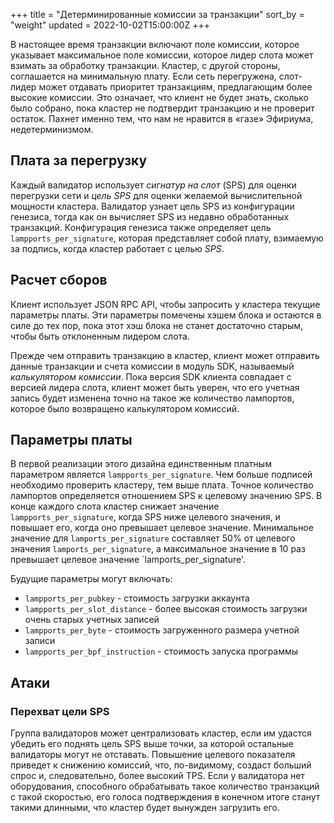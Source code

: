 +++
title = "Детерминированные комиссии за транзакции"
sort_by = "weight"
updated = 2022-10-02T15:00:00Z
+++

В настоящее время транзакции включают поле комиссии, которое указывает максимальное поле комиссии, которое лидер слота может взимать за обработку транзакции. Кластер, с другой стороны, соглашается на минимальную плату. Если сеть перегружена, слот-лидер может отдавать приоритет транзакциям, предлагающим более высокие комиссии. Это означает, что клиент не будет знать, сколько было собрано, пока кластер не подтвердит транзакцию и не проверит остаток. Пахнет именно тем, что нам не нравится в «газе» Эфириума, недетерминизмом.

## Плата за перегрузку

Каждый валидатор использует _сигнатур на слот_ \(SPS\) для оценки перегрузки сети и _цель SPS_ для оценки желаемой вычислительной мощности кластера. Валидатор узнает цель SPS из конфигурации генезиса, тогда как он вычисляет SPS из недавно обработанных транзакций. Конфигурация генезиса также определяет цель `lampports_per_signature`, которая представляет собой плату, взимаемую за подпись, когда кластер работает с целью _SPS_.

## Расчет сборов

Клиент использует JSON RPC API, чтобы запросить у кластера текущие параметры платы. Эти параметры помечены хэшем блока и остаются в силе до тех пор, пока этот хэш блока не станет достаточно старым, чтобы быть отклоненным лидером слота.

Прежде чем отправить транзакцию в кластер, клиент может отправить данные транзакции и счета комиссии в модуль SDK, называемый _калькулятором комиссии_. Пока версия SDK клиента совпадает с версией лидера слота, клиент может быть уверен, что его учетная запись будет изменена точно на такое же количество лампортов, которое было возвращено калькулятором комиссий.

## Параметры платы

В первой реализации этого дизайна единственным платным параметром является `lampports_per_signature`. Чем больше подписей необходимо проверить кластеру, тем выше плата. Точное количество лампортов определяется отношением SPS к целевому значению SPS. В конце каждого слота кластер снижает значение `lampports_per_signature`, когда SPS ниже целевого значения, и повышает его, когда оно превышает целевое значение. Минимальное значение для `lamports_per_signature` составляет 50% от целевого значения `lamports_per_signature`, а максимальное значение в 10 раз превышает целевое значение `lamports_per_signature'.

Будущие параметры могут включать:

- `lampports_per_pubkey` - стоимость загрузки аккаунта
- `lampports_per_slot_distance` - более высокая стоимость загрузки очень старых учетных записей
- `lampports_per_byte` - стоимость загруженного размера учетной записи
- `lampports_per_bpf_instruction` - стоимость запуска программы

## Атаки

### Перехват цели SPS

Группа валидаторов может централизовать кластер, если им удастся убедить его поднять цель SPS выше точки, за которой остальные валидаторы могут не отставать. Повышение целевого показателя приведет к снижению комиссий, что, по-видимому, создаст больший спрос и, следовательно, более высокий TPS. Если у валидатора нет оборудования, способного обрабатывать такое количество транзакций с такой скоростью, его голоса подтверждения в конечном итоге станут такими длинными, что кластер будет вынужден загрузить его.

